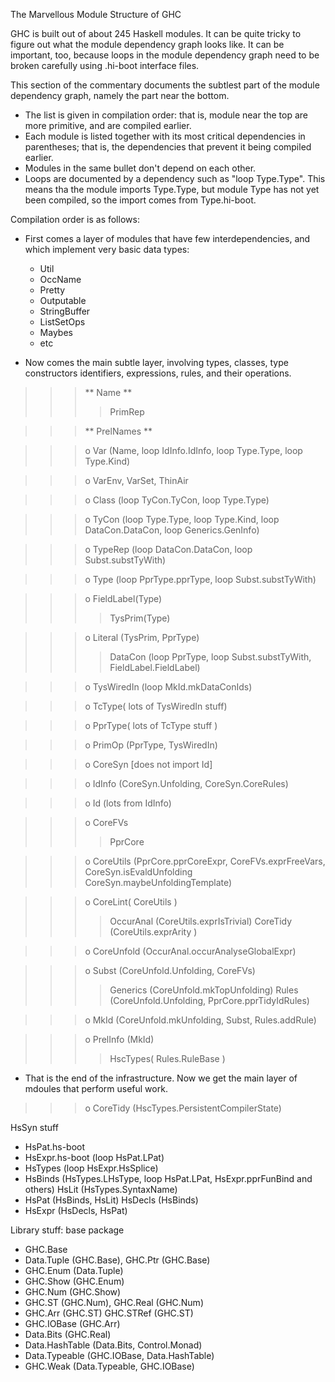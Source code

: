 
The Marvellous Module Structure of GHC



GHC is built out of about 245 Haskell modules. It can be quite tricky to figure out what the module dependency graph looks like. It can be important, too, because loops in the module dependency graph need to be broken carefully using .hi-boot interface files.



This section of the commentary documents the subtlest part of the module dependency graph, namely the part near the bottom.


- The list is given in compilation order: that is, module near the top are more primitive, and are compiled earlier.
- Each module is listed together with its most critical dependencies in parentheses; that is, the dependencies that prevent it being compiled earlier.
- Modules in the same bullet don't depend on each other.
- Loops are documented by a dependency such as "loop Type.Type". This means tha the module imports Type.Type, but module Type has not yet been compiled, so the import comes from Type.hi-boot. 


Compilation order is as follows:


- First comes a layer of modules that have few interdependencies, and which implement very basic data types:

  - Util
  - OccName
  - Pretty
  - Outputable
  - StringBuffer
  - ListSetOps
  - Maybes
  - etc 

- Now comes the main subtle layer, involving types, classes, type constructors identifiers, expressions, rules, and their operations.

>
> >
> > >
> > >
> > > ** Name
> > > **
> > >
> > >
> > > >
> > > >
> > > > PrimRep
> > > >
> > > >
> > >
> >
>

>
> >
> > >
> > >
> > > ** PrelNames
> > > **
> > >
> > >
> >
>

>
> >
> > >
> > >
> > > o Var (Name, loop IdInfo.IdInfo, loop Type.Type, loop Type.Kind)
> > >
> > >
> >
>

>
> >
> > >
> > >
> > > o VarEnv, VarSet, ThinAir
> > >
> > >
> >
>

>
> >
> > >
> > >
> > > o Class (loop TyCon.TyCon, loop Type.Type)
> > >
> > >
> >
>

>
> >
> > >
> > >
> > > o TyCon (loop Type.Type, loop Type.Kind, loop DataCon.DataCon, loop Generics.GenInfo)
> > >
> > >
> >
>

>
> >
> > >
> > >
> > > o TypeRep (loop DataCon.DataCon, loop Subst.substTyWith)
> > >
> > >
> >
>

>
> >
> > >
> > >
> > > o Type (loop PprType.pprType, loop Subst.substTyWith)
> > >
> > >
> >
>

>
> >
> > >
> > >
> > > o FieldLabel(Type)
> > >
> > >
> > > >
> > > >
> > > > TysPrim(Type)
> > > >
> > > >
> > >
> >
>

>
> >
> > >
> > >
> > > o Literal (TysPrim, PprType)
> > >
> > >
> > > >
> > > >
> > > > DataCon (loop PprType, loop Subst.substTyWith, FieldLabel.FieldLabel)
> > > >
> > > >
> > >
> >
>

>
> >
> > >
> > >
> > > o TysWiredIn (loop MkId.mkDataConIds)
> > >
> > >
> >
>

>
> >
> > >
> > >
> > > o TcType( lots of TysWiredIn stuff)
> > >
> > >
> >
>

>
> >
> > >
> > >
> > > o PprType( lots of TcType stuff )
> > >
> > >
> >
>

>
> >
> > >
> > >
> > > o PrimOp (PprType, TysWiredIn)
> > >
> > >
> >
>

>
> >
> > >
> > >
> > > o CoreSyn \[does not import Id\]
> > >
> > >
> >
>

>
> >
> > >
> > >
> > > o IdInfo (CoreSyn.Unfolding, CoreSyn.CoreRules)
> > >
> > >
> >
>

>
> >
> > >
> > >
> > > o Id (lots from IdInfo)
> > >
> > >
> >
>

>
> >
> > >
> > >
> > > o CoreFVs
> > >
> > >
> > > >
> > > >
> > > > PprCore
> > > >
> > > >
> > >
> >
>

>
> >
> > >
> > >
> > > o CoreUtils (PprCore.pprCoreExpr, CoreFVs.exprFreeVars, CoreSyn.isEvaldUnfolding CoreSyn.maybeUnfoldingTemplate)
> > >
> > >
> >
>

>
> >
> > >
> > >
> > > o CoreLint( CoreUtils )
> > >
> > >
> > > >
> > > >
> > > > OccurAnal (CoreUtils.exprIsTrivial)
> > > > CoreTidy (CoreUtils.exprArity )
> > > >
> > > >
> > >
> >
>

>
> >
> > >
> > >
> > > o CoreUnfold (OccurAnal.occurAnalyseGlobalExpr)
> > >
> > >
> >
>

>
> >
> > >
> > >
> > > o Subst (CoreUnfold.Unfolding, CoreFVs)
> > >
> > >
> > > >
> > > >
> > > > Generics (CoreUnfold.mkTopUnfolding)
> > > > Rules (CoreUnfold.Unfolding, PprCore.pprTidyIdRules)
> > > >
> > > >
> > >
> >
>

>
> >
> > >
> > >
> > > o MkId (CoreUnfold.mkUnfolding, Subst, Rules.addRule)
> > >
> > >
> >
>

>
> >
> > >
> > >
> > > o PrelInfo (MkId)
> > >
> > >
> > > >
> > > >
> > > > HscTypes( Rules.RuleBase ) 
> > > >
> > > >
> > >
> >
>

- That is the end of the infrastructure. Now we get the main layer of mdoules that perform useful work.

>
> >
> > >
> > >
> > > o CoreTidy (HscTypes.PersistentCompilerState) 
> > >
> > >
> >
>


HsSyn stuff


- HsPat.hs-boot
- HsExpr.hs-boot (loop HsPat.LPat)
- HsTypes (loop HsExpr.HsSplice)
- HsBinds (HsTypes.LHsType, loop HsPat.LPat, HsExpr.pprFunBind and others) HsLit (HsTypes.SyntaxName)
- HsPat (HsBinds, HsLit) HsDecls (HsBinds)
- HsExpr (HsDecls, HsPat) 


Library stuff: base package


- GHC.Base
- Data.Tuple (GHC.Base), GHC.Ptr (GHC.Base)
- GHC.Enum (Data.Tuple)
- GHC.Show (GHC.Enum)
- GHC.Num (GHC.Show)
- GHC.ST (GHC.Num), GHC.Real (GHC.Num)
- GHC.Arr (GHC.ST) GHC.STRef (GHC.ST)
- GHC.IOBase (GHC.Arr)
- Data.Bits (GHC.Real)
- Data.HashTable (Data.Bits, Control.Monad)
- Data.Typeable (GHC.IOBase, Data.HashTable)
- GHC.Weak (Data.Typeable, GHC.IOBase) 
